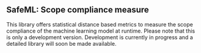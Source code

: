 ## SafeML: Scope compliance measure

This library offers statistical distance based metrics to measure the scope compliance of the machine learning model at runtime. Please note that this is only a development version. Development is currently in progress and a detailed library will soon be made available.